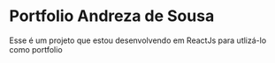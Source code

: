 # Portfolio Andreza de Sousa

Esse é um projeto que estou desenvolvendo em ReactJs para utlizá-lo como portfolio

